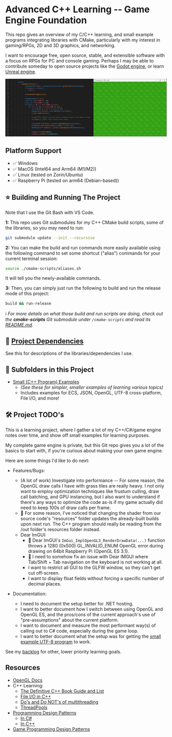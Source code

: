 # Advanced C++ Learning -- Game Engine Foundation
This repo gives an overview of my C/C++ learning, and small example programs integrating libraries with CMake, particularly with my interest in gaming/RPGs, 2D and 3D graphics, and networking.

I want to encourage free, open source, stable, and extensible software with a focus on RPGs for PC and console gaming. Perhaps I may be able to contribute someday to open source projects like the [Godot engine](https://godotengine.org/), or learn [Unreal engine](https://www.unrealengine.com).

![Project Overview Screenshot](/docs/images/Project%20Overview.png)


## Platform Support
- ✅ Windows
- ✅ MacOS (Intel64 and Arm64 (M1/M2))
- ✅ Linux (tested on Zorin/Ubuntu)
- ✅ Raspberry Pi (tested on arm64 (Debian-based))


## ⭐ Building and Running The Project
Note that I use the Git Bash with VS Code.

**1:** This repo uses Git submodules for my C++ CMake build scripts, some of the libraries, so you may need to run:
```sh
git submodule update --init --recursive
```

**2:** You can make the build and run commands more easily available using the following command to set some shortcut ("alias") commands for your current terminal session:
```sh
source ./cmake-scripts/aliases.sh
```

It will tell you the newly-available commands.

**3:** Then, you can simply just run the following to build and run the release mode of this project:
```sh
build && run-release
```

ℹ️ _For more details on what those build and run scripts are doing, check out the **cmake-scripts** Git submodule under `/cmake-scripts` and read its [README.md](https://github.com/Lunar2kPS/cmake-scripts)._


## 📕 [Project Dependencies](./LIBRARIES.md)
See this for descriptions of the libraries/dependencies I use.


## 📁 Subfolders in this Project
- [Small (C++ Program) Examples](./small-examples/README.md)
    - _(See these for simpler, smaller examples of learning various topics)_
    - Includes examples for ECS, JSON, OpenGL, UTF-8 cross-platform, File I/O, and more!


## 🛠️ Project TODO's
This is a learning project, where I gather a lot of my C++/C#/game engine notes over time, and show off small examples for learning purposes.

My complete game engine is private, but this Git repo gives you a lot of the basics to start with, if you're curious about making your own game engine.

Here are some things I'd like to do next:

- Features/Bugs:
    - (A lot of work) Investigate into performance -- For some reason, the OpenGL draw calls I have with grass tiles are really heavy. I not only want to employ optimization techniques like frustum culling, draw call batching, and GPU instancing, but I also want to understand if there's any ways to optimize the code as-is if my game actually did need to keep 100s of draw calls per frame.
    - 🐛 For some reason, I've noticed that changing the shader from our source code's "resources" folder updates the already-built builds upon next run. The C++ program should really be reading from the /out folder's resources folder instead.
    - Dear ImGUI:
        - 🐛 Dear ImGUI's `ImGui_ImplOpenGL3_RenderDrawData(...)` function throws a 1280 (0x500) GL_INVALID_ENUM OpenGL error during drawing on 64bit Raspberry Pi (OpenGL ES 3.1).
        - 🐛 I need to somehow fix an issue with Dear IMGUI where Tab/Shift + Tab navigation on the keyboard is not working at all.
        - I want to restrict all GUI to the GLFW window, so they can't get cut off-screen.
        - I want to display float fields without forcing a specific number of decimal places.

- Documentation:
    - I need to document the setup better for .NET hosting.
    - I want to better document how I switch between using OpenGL and OpenGL ES, and the pros/cons of the current approach's use of "pre-assumptions" about the current platform.
    - I want to document and measure the most performant way(s) of calling out to C# code, especially during the game loop.
    - I want to better document what the setup was for getting the [small example UTF-8 program](./small-examples/utf-8) to work.

See my [backlog](/BACKLOG.md) for other, lower priority learning goals.


## Resources
- [OpenGL Docs](https://docs.gl/)
- C++ Learning:
    - [The Definitive C++ Book Guide and List](https://stackoverflow.com/questions/388242/the-definitive-c-book-guide-and-list)
    - [File I/O in C++](https://www.w3schools.com/cpp/cpp_files.asp)
    - [Do's and Do NOT's of multithreading](https://gamedev.stackexchange.com/a/80077)
    - [ThreadPools](https://learn.microsoft.com/en-us/dotnet/api/system.threading.threadpool?view=net-7.0)
- [Programming Design Patterns](https://refactoring.guru/design-patterns)
    - [In C#](https://refactoring.guru/design-patterns/csharp)
    - [In C++](https://refactoring.guru/design-patterns/cpp)
- [Game Programming Design Patterns](https://gameprogrammingpatterns.com/contents.html)

